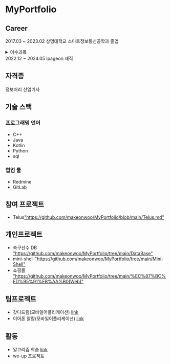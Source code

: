 # MyPortfolio

## Career

2017.03 ~ 2023.02 상명대학교 스마트정보통신공학과 졸업  
<details>
<summary>이수과목</summary>

<!-- summary 아래 한칸 공백 두어야함 -->
|연도|과목|사용언어|프로젝트|내용|학점|
|---|---|---|---|---|---|
|2017|C프로그래밍|C|X|C언어 기초에대한 학습|A+|
|2017|It Engineering|Python|X|Python 기초에 대한 학습|B+|
|2017|객체지향 프로그래밍|Java|X|Java 기초에 대한 학습|B+|
|2018|GUI 프로그래밍|Java|X|Java 로 GUI프로그램을 작성|A+|
|2018|웹 프로그래밍|Html|X|HTML을 사용한 웹페이지 작성|A|
|2020|서버 프로그래밍|Php,MySql|쇼핑몰 홈페이지|PHP 언어와 MySQL을 사용한 웹페이지 작성|B|
|2021|데이터 베이스 설계|MySql|축구선수DB|Db에관한 지식 및 sql문을이용한 쿼리작성|A+|
|2021|스마트모바일프로그램설계|Java|갖다드림(모바일앱)|안드로이드 스튜디오를 이용한 어플리케이션 작성|A+|
|2021|자료구조설계|C|X|c를 이용한 효율적인 자료구조 작성법|A+|
|2021|임베디드시스템설계|C|miniShell|리눅스의 이론과 c를이용한 쉘구현|A+|
|2022|캡스톤디자인|Python,Java|이어폰알람|자율 프로젝트|B|
|2022|웹프레임워크설계|Html,JS|X|Java Script를 사용한 웹페이지 작성방법|A+|
  
</details>
2022.12 ~ 2024.05 Ipageon 재직  


## 자격증
정보처리 산업기사
  
## 기술 스택  

### 프로그래밍 언어
<ul>
  <li>C++</li>
  <li>Java</li>
  <li>Kotlin</li>
  <li>Python</li>
  <li>sql</li>
</ul>  

### 협업 툴 
<ul>
  <li>Redmine</li>
  <li>GitLab</li>
</ul>  

## 참여 프로젝트

<ul>
  <li>Telus<a href = "https://github.com/makeonwoo/MyPortfolio/blob/main/Telus.md">"https://github.com/makeonwoo/MyPortfolio/blob/main/Telus.md"</a></li>
</ul>

## 개인프로젝트 

<ul>
  <li>축구선수 DB <a href = "https://github.com/makeonwoo/MyPortfolio/tree/main/DataBase">"https://github.com/makeonwoo/MyPortfolio/tree/main/DataBase"</a></li>
  <li>mini-shell <a href = "https://github.com/makeonwoo/MyPortfolio/tree/main/Mini-Shell">"https://github.com/makeonwoo/MyPortfolio/tree/main/Mini-Shell"</a></li>
  <li>쇼핑몰 <a href = "https://github.com/makeonwoo/MyPortfolio/tree/main/%EC%87%BC%ED%95%91%EB%AA%B0(Web)">"https://github.com/makeonwoo/MyPortfolio/tree/main/%EC%87%BC%ED%95%91%EB%AA%B0(Web)"</a></li></li>
</ul>   

## 팀프로젝트

<ul>
  <li>갖다드림(모바일어플리케이션) <a href = "https://github.com/makeonwoo/MyPortfolio/blob/main/%EA%B0%96%EB%8B%A4%EB%93%9C%EB%A6%BC(GDDL)/README.md">link</a></li>
  <li>이어폰 알람(모바일어플리케이션) <a href = "https://github.com/makeonwoo/MyPortfolio/tree/main/%EC%8A%A4%EB%A7%88%ED%8A%B8%20%EC%9D%B4%EC%96%B4%ED%8F%B0">link</a></li>
</ul>  

## 활동
<ul> 
  <li>
    알고리즘 학습 <a href = "https://github.com/makeonwoo/Algorithm">link</a></li>
  <li>
    we-up 프로젝트
    </li>
</ul>

